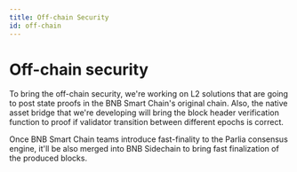 ```yaml
---
title: Off-chain Security
id: off-chain
---
```


# Off-chain security

To bring the off-chain security, we're working on L2 solutions that are going to post state proofs in the BNB Smart Chain's original chain.
Also, the native asset bridge that we're developing will bring the block header verification function to proof if validator transition between different epochs is correct.

Once BNB Smart Chain teams introduce fast-finality to the Parlia consensus engine, it'll be also merged into BNB Sidechain to bring fast finalization of the produced blocks.